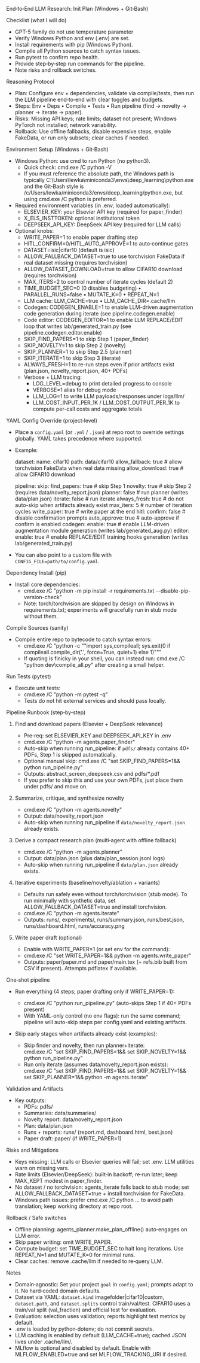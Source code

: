 End‑to‑End LLM Research: Init Plan (Windows + Git‑Bash)

Checklist (what I will do)
- GPT-5 family do not use temperature parameter
- Verify Windows Python and env (.env) are set.
- Install requirements with pip (Windows Python).
- Compile all Python sources to catch syntax issues.
- Run pytest to confirm repo health.
- Provide step‑by‑step run commands for the pipeline.
- Note risks and rollback switches.

Reasoning Protocol

- Plan: Configure env + dependencies, validate via compile/tests, then run the LLM pipeline end‑to‑end with clear toggles and budgets.
- Steps: Env • Deps • Compile • Tests • Run pipeline (find → novelty → planner → iterate → paper).
- Risks: Missing API keys; rate limits; dataset not present; Windows PyTorch not installed; network variability.
- Rollback: Use offline fallbacks, disable expensive steps, enable FakeData, or run only subsets; clear caches if needed.

Environment Setup (Windows + Git‑Bash)

- Windows Python: use cmd to run Python (no python3).
  - Quick check: cmd.exe /C python -V
  - If you must reference the absolute path, the Windows path is typically C:\Users\lewka\miniconda3\envs\deep_learning\python.exe
    and the Git‑Bash style is /c/Users/lewka/miniconda3/envs/deep_learning/python.exe, but using cmd.exe /C python is preferred.
- Required environment variables (in .env, loaded automatically):
  - ELSEVIER_KEY: your Elsevier API key (required for paper_finder)
  - X_ELS_INSTTOKEN: optional institutional token
  - DEEPSEEK_API_KEY: DeepSeek API key (required for LLM calls)
- Optional knobs:
  - WRITE_PAPER=1 to enable paper drafting step
  - HITL_CONFIRM=0/HITL_AUTO_APPROVE=1 to auto‑continue gates
  - DATASET=isic|cifar10 (default is isic)
  - ALLOW_FALLBACK_DATASET=true to use torchvision FakeData if real dataset missing (requires torchvision)
  - ALLOW_DATASET_DOWNLOAD=true to allow CIFAR10 download (requires torchvision)
  - MAX_ITERS=2 to control number of iterate cycles (default 2)
  - TIME_BUDGET_SEC=0 (0 disables budgeting) • PARALLEL_RUNS=false • MUTATE_K=0 • REPEAT_N=1
  - LLM cache: LLM_CACHE=true • LLM_CACHE_DIR=.cache/llm
  - Codegen: CODEGEN_ENABLE=1 to enable LLM-driven augmentation code generation during iterate (see pipeline.codegen.enable)
  - Code editor: CODEGEN_EDITOR=1 to enable LLM REPLACE/EDIT loop that writes lab/generated_train.py (see pipeline.codegen.editor.enable)
  - SKIP_FIND_PAPERS=1 to skip Step 1 (paper_finder)
  - SKIP_NOVELTY=1 to skip Step 2 (novelty)
  - SKIP_PLANNER=1 to skip Step 2.5 (planner)
  - SKIP_ITERATE=1 to skip Step 3 (iterate)
  - ALWAYS_FRESH=1 to re-run steps even if prior artifacts exist (plan.json, novelty_report.json, 40+ PDFs)
  - Verbose + LLM tracing:
    - LOG_LEVEL=debug to print detailed progress to console
    - VERBOSE=1 alias for debug mode
    - LLM_LOG=1 to write LLM payloads/responses under logs/llm/
    - LLM_COST_INPUT_PER_1K / LLM_COST_OUTPUT_PER_1K to compute per-call costs and aggregate totals

YAML Config Override (project‑level)

- Place a `config.yaml` (or `.yml` / `.json`) at repo root to override settings globally. YAML takes precedence where supported.
- Example:
  
  dataset:
    name: cifar10
    path: data/cifar10
    allow_fallback: true     # allow torchvision FakeData when real data missing
    allow_download: true     # allow CIFAR10 download
  
  pipeline:
    skip:
      find_papers: true      # skip Step 1
      novelty: true          # skip Step 2 (requires data/novelty_report.json)
      planner: false         # run planner (writes data/plan.json)
      iterate: false         # run iterate
    always_fresh: true       # do not auto-skip when artifacts already exist
    max_iters: 5             # number of iteration cycles
    write_paper: true        # write paper at the end
    hitl:
      confirm: false         # disable confirmation prompts
      auto_approve: true     # auto-approve if confirm is enabled
    codegen:
      enable: true           # enable LLM-driven augmentation module generation (writes lab/generated_aug.py)
      editor:
        enable: true         # enable REPLACE/EDIT training hooks generation (writes lab/generated_train.py)
  
- You can also point to a custom file with `CONFIG_FILE=path/to/config.yaml`.

Dependency Install (pip)

- Install core dependencies:
  - cmd.exe /C "python -m pip install -r requirements.txt --disable-pip-version-check"
  - Note: torch/torchvision are skipped by design on Windows in requirements.txt; experiments will gracefully run in stub mode without them.

Compile Sources (sanity)

- Compile entire repo to bytecode to catch syntax errors:
  - cmd.exe /C "python -c ""import sys,compileall; sys.exit(0 if compileall.compile_dir('.', force=True, quiet=1) else 1)"""
  - If quoting is finicky in your shell, you can instead run: cmd.exe /C "python dev\compile_all.py" after creating a small helper.

Run Tests (pytest)

- Execute unit tests:
  - cmd.exe /C "python -m pytest -q"
  - Tests do not hit external services and should pass locally.

Pipeline Runbook (step‑by‑step)

1) Find and download papers (Elsevier + DeepSeek relevance)
   - Pre‑req: set ELSEVIER_KEY and DEEPSEEK_API_KEY in .env
   - cmd.exe /C "python -m agents.paper_finder"
   - Auto-skip when running run_pipeline: if `pdfs/` already contains 40+ PDFs, Step 1 is skipped automatically.
   - Optional manual skip: cmd.exe /C "set SKIP_FIND_PAPERS=1&& python run_pipeline.py"
   - Outputs: abstract_screen_deepseek.csv and pdfs/*.pdf
   - If you prefer to skip this and use your own PDFs, just place them under pdfs/ and move on.

2) Summarize, critique, and synthesize novelty
   - cmd.exe /C "python -m agents.novelty"
   - Output: data/novelty_report.json
   - Auto-skip when running run_pipeline if `data/novelty_report.json` already exists.

3) Derive a compact research plan (multi‑agent with offline fallback)
   - cmd.exe /C "python -m agents.planner"
   - Output: data/plan.json (plus data/plan_session.jsonl logs)
   - Auto-skip when running run_pipeline if `data/plan.json` already exists.

4) Iterative experiments (baseline/novelty/ablation + variants)
   - Defaults run safely even without torch/torchvision (stub mode). To run minimally with synthetic data, set ALLOW_FALLBACK_DATASET=true and install torchvision.
   - cmd.exe /C "python -m agents.iterate"
   - Outputs: runs/, experiments/, runs/summary.json, runs/best.json, runs/dashboard.html, runs/accuracy.png

5) Write paper draft (optional)
   - Enable with WRITE_PAPER=1 (or set env for the command):
   - cmd.exe /C "set WRITE_PAPER=1&& python -m agents.write_paper"
   - Outputs: paper/paper.md and paper/main.tex (+ refs.bib built from CSV if present). Attempts pdflatex if available.

 One‑shot pipeline

- Run everything (4 steps; paper drafting only if WRITE_PAPER=1):
  - cmd.exe /C "python run_pipeline.py"  (auto-skips Step 1 if 40+ PDFs present)
  - With YAML-only control (no env flags): run the same command; pipeline will auto-skip steps per config.yaml and existing artifacts.

- Skip early stages when artifacts already exist (examples):
  - Skip finder and novelty, then run planner+iterate:  
    cmd.exe /C "set SKIP_FIND_PAPERS=1&& set SKIP_NOVELTY=1&& python run_pipeline.py"
  - Run only iterate (assumes data/novelty_report.json exists):  
    cmd.exe /C "set SKIP_FIND_PAPERS=1&& set SKIP_NOVELTY=1&& set SKIP_PLANNER=1&& python -m agents.iterate"

Validation and Artifacts

- Key outputs:
  - PDFs: pdfs/
  - Summaries: data/summaries/
  - Novelty report: data/novelty_report.json
  - Plan: data/plan.json
  - Runs + reports: runs/ (report.md, dashboard.html, best.json)
  - Paper draft: paper/ (if WRITE_PAPER=1)

Risks and Mitigations

- Keys missing: LLM calls or Elsevier queries will fail; set .env. LLM utilities warn on missing vars.
- Rate limits (Elsevier/DeepSeek): built‑in backoff; re‑run later; keep MAX_KEPT modest in paper_finder.
- No dataset / no torchvision: agents_iterate falls back to stub mode; set ALLOW_FALLBACK_DATASET=true + install torchvision for FakeData.
- Windows path issues: prefer cmd.exe /C python … to avoid path translation; keep working directory at repo root.

Rollback / Safe switches

- Offline planning: agents_planner.make_plan_offline() auto‑engages on LLM error.
- Skip paper writing: omit WRITE_PAPER.
- Compute budget: set TIME_BUDGET_SEC to halt long iterations. Use REPEAT_N=1 and MUTATE_K=0 for minimal runs.
- Clear caches: remove .cache/llm if needed to re‑query LLM.

Notes

- Domain‑agnostic: Set your project `goal` in `config.yaml`; prompts adapt to it. No hard‑coded domain defaults.
- Dataset via YAML: `dataset.kind` imagefolder|cifar10|custom, `dataset.path`, and `dataset.splits` control train/val/test. CIFAR10 uses a train/val split (val_fraction) and official test for evaluation.
- Evaluation: selection uses validation; reports highlight test metrics by default.
- .env is loaded by python‑dotenv; do not commit secrets.
- LLM caching is enabled by default (LLM_CACHE=true); cached JSON lives under .cache/llm/.
- MLflow is optional and disabled by default. Enable with MLFLOW_ENABLED=true and set MLFLOW_TRACKING_URI if desired.
